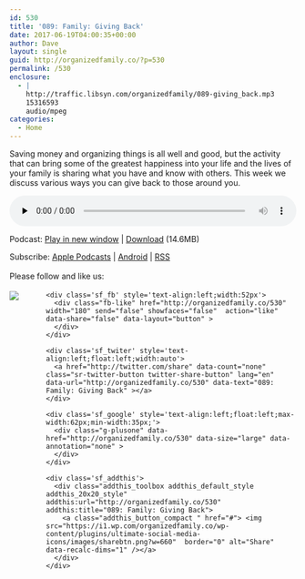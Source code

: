 ```yaml
---
id: 530
title: '089: Family: Giving Back'
date: 2017-06-19T04:00:35+00:00
author: Dave
layout: single
guid: http://organizedfamily.co/?p=530
permalink: /530
enclosure:
  - |
    http://traffic.libsyn.com/organizedfamily/089-giving_back.mp3
    15316593
    audio/mpeg
categories:
  - Home
---
```

Saving money and organizing things is all well and good, but the activity that can bring some of the greatest happiness into your life and the lives of your family is sharing what you have and know with others. This week we discuss various ways you can give back to those around you.

<div class="powerpress_player" id="powerpress_player_5410">
  <audio class="wp-audio-shortcode" id="audio-530-90" preload="none" style="width: 100%;" controls="controls"><source type="audio/mpeg" src="http://traffic.libsyn.com/organizedfamily/089-giving_back.mp3?_=90" /><a href="http://traffic.libsyn.com/organizedfamily/089-giving_back.mp3">http://traffic.libsyn.com/organizedfamily/089-giving_back.mp3</a></audio>
</div>

<p class="powerpress_links powerpress_links_mp3">
  Podcast: <a href="http://traffic.libsyn.com/organizedfamily/089-giving_back.mp3" class="powerpress_link_pinw" target="_blank" title="Play in new window" onclick="return powerpress_pinw('http://organizedfamily.co/?powerpress_pinw=530-podcast');" rel="nofollow">Play in new window</a> | <a href="http://traffic.libsyn.com/organizedfamily/089-giving_back.mp3" class="powerpress_link_d" title="Download" rel="nofollow" download="089-giving_back.mp3">Download</a> (14.6MB)
</p>

<p class="powerpress_links powerpress_subscribe_links">
  Subscribe: <a href="https://itunes.apple.com/us/podcast/organized-family/id1047979605?mt=2&ls=1#episodeGuid=http%3A%2F%2Forganizedfamily.co%2F%3Fp%3D530" class="powerpress_link_subscribe powerpress_link_subscribe_itunes" title="Subscribe on Apple Podcasts" rel="nofollow">Apple Podcasts</a> | <a href="http://subscribeonandroid.com/organizedfamily.co/feed/podcast" class="powerpress_link_subscribe powerpress_link_subscribe_android" title="Subscribe on Android" rel="nofollow">Android</a> | <a href="http://organizedfamily.co/feed/podcast" class="powerpress_link_subscribe powerpress_link_subscribe_rss" title="Subscribe via RSS" rel="nofollow">RSS</a>
</p>

<div class='sfsi_Sicons' style='width: 100%; display: inline-block; vertical-align: middle; text-align:left'>
  <div style='margin:0px 8px 0px 0px; line-height: 24px'>
    <span>Please follow and like us:</span>
  </div>
  
  <div class='sfsi_socialwpr'>
    <div class='sf_subscrbe' style='text-align:left;float:left;width:64px'>
      <a href="http://www.specificfeeds.com/widget/emailsubscribe/MTc5ODgx/OA==/" target="_blank"><img src="https://i2.wp.com/organizedfamily.co/wp-content/plugins/ultimate-social-media-icons/images/follow_subscribe.png?w=660" data-recalc-dims="1" /></a>
    </div>
    
    <div class='sf_fb' style='text-align:left;width:52px'>
      <div class="fb-like" href="http://organizedfamily.co/530" width="180" send="false" showfaces="false"  action="like" data-share="false" data-layout="button" >
      </div>
    </div>
    
    <div class='sf_twiter' style='text-align:left;float:left;width:auto'>
      <a href="http://twitter.com/share" data-count="none" class="sr-twitter-button twitter-share-button" lang="en" data-url="http://organizedfamily.co/530" data-text="089: Family: Giving Back" ></a>
    </div>
    
    <div class='sf_google' style='text-align:left;float:left;max-width:62px;min-width:35px;'>
      <div class="g-plusone" data-href="http://organizedfamily.co/530" data-size="large" data-annotation="none" >
      </div>
    </div>
    
    <div class='sf_addthis'>
      <div class="addthis_toolbox addthis_default_style addthis_20x20_style" addthis:url="http://organizedfamily.co/530" addthis:title="089: Family: Giving Back">
        <a class="addthis_button_compact " href="#"> <img src="https://i1.wp.com/organizedfamily.co/wp-content/plugins/ultimate-social-media-icons/images/sharebtn.png?w=660"  border="0" alt="Share" data-recalc-dims="1" /></a>
      </div>
    </div>
  </div>
</div>